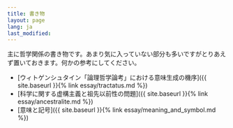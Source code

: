 ```yaml
---
title: 書き物
layout: page
lang: ja
last_modified:
---
```

主に哲学関係の書き物です。あまり気に入っていない部分も多いですがとりあえず置いておきます。何かの参考にしてください。

- [ウィトゲンシュタイン「論理哲学論考」における意味生成の機序]({{ site.baseurl }}{% link essay/tractatus.md %})
- [科学に関する虚構主義と祖先以前性の問題]({{ site.baseurl }}{% link essay/ancestralite.md %})
- [意味と記号]({{ site.baseurl }}{% link essay/meaning_and_symbol.md %})
